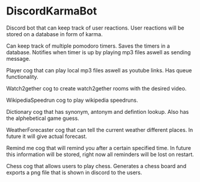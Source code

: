# DiscordKarmaBot
Discord bot that can keep track of user reactions. User reactions will be stored on a database in form of karma.

Can keep track of multiple pomodoro timers. Saves the timers in a database. Notifies when timer is up by playing mp3 files aswell as sending message.

Player cog that can play local mp3 files aswell as youtube links. Has queue functionality.

Watch2gether cog to create watch2gether rooms with the desired video.

WikipediaSpeedrun cog to play wikipedia speedruns.

Dictionary cog that has synonym, antonym and defintion lookup. Also has the alphebetical game guess.

WeatherForecaster cog that can tell the current weather different places. In future it will give actual forecast.

Remind me cog that will remind you after a certain specified time. In future this information will be stored, right now all reminders will be lost on restart.

Chess cog that allows users to play chess. Generates a chess board and exports a png file that is shown in discord to the users.
